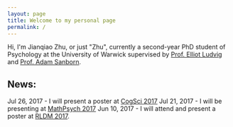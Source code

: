 ```yaml
---
layout: page
title: Welcome to my personal page
permalink: /
---
```



Hi, I'm Jianqiao Zhu, or just "Zhu", currently a second-year PhD student of Psychology at the University of Warwick supervised by [Prof. Elliot Ludvig](http://elliot.ludvig.ca/Home.html) and [Prof. Adam Sanborn](https://www2.warwick.ac.uk/fac/sci/psych/people/asanborn/). 

## News:
Jul 26, 2017 - I will present a poster at [CogSci 2017](http://www.cognitivesciencesociety.org/conference/cogsci2017/)
Jul 21, 2017 - I will be presenting at [MathPsych 2017](http://mathpsych.org/conferences/2017/)
Jun 10, 2017 - I will attend and present a poster at [RLDM 2017](rldm.org). 



